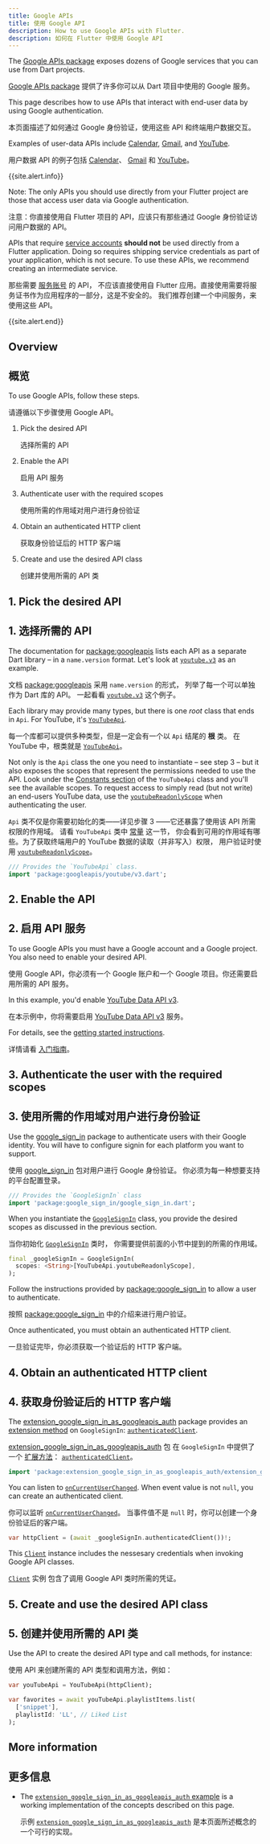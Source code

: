 ```yaml
---
title: Google APIs
title: 使用 Google API
description: How to use Google APIs with Flutter.
description: 如何在 Flutter 中使用 Google API
---
```


<?code-excerpt path-base="../null_safety_examples/googleapis/"?>

The [Google APIs package]({{site.pub-pkg}}/googleapis) exposes dozens of Google
services that you can use from Dart projects.

[Google APIs package]({{site.pub-pkg}}/googleapis) 提供了许多你可以从 Dart 项目中使用的 Google 服务。

This page describes how to use APIs that interact with end-user data by using
Google authentication.

本页面描述了如何通过 Google 身份验证，使用这些 API 和终端用户数据交互。

Examples of user-data APIs include
[Calendar]({{site.pub-api}}/googleapis/latest/calendar.v3/calendar.v3-library.html),
[Gmail]({{site.pub-api}}/googleapis/latest/gmail.v1/gmail.v1-library.html), and
[YouTube]({{site.pub-api}}/googleapis/latest/youtube.v3/youtube.v3-library.html).

用户数据 API 的例子包括 [Calendar]({{site.pub-api}}/googleapis/latest/calendar.v3/calendar.v3-library.html)、
[Gmail]({{site.pub-api}}/googleapis/latest/gmail.v1/gmail.v1-library.html) 
和 [YouTube]({{site.pub-api}}/googleapis/latest/youtube.v3/youtube.v3-library.html)。

{{site.alert.info}} 

  Note: The only APIs you should use directly from your Flutter
  project are those that access user data via Google authentication.
  
  注意：你直接使用自 Flutter 项目的 API，应该只有那些通过 Google 身份验证访问用户数据的 API。

  APIs that require
  [service accounts](https://cloud.google.com/iam/docs/service-accounts) **should
  not** be used directly from a Flutter application. Doing so requires shipping
  service credentials as part of your application, which is not secure. To use
  these APIs, we recommend creating an intermediate service.
  
  那些需要 [服务账号](https://cloud.google.com/iam/docs/service-accounts) 的 API，
  不应该直接使用自 Flutter 应用。直接使用需要将服务证书作为应用程序的一部分，这是不安全的。
  我们推荐创建一个中间服务，来使用这些 API。

<!-- TODO(kevmoo): Add link to public user guide when available. -->

{{site.alert.end}}

## Overview

## 概览

To use Google APIs, follow these steps.

请遵循以下步骤使用 Google API。

1. Pick the desired API

   选择所需的 API

1. Enable the API

   启用 API 服务

1. Authenticate user with the required scopes

   使用所需的作用域对用户进行身份验证

1. Obtain an authenticated HTTP client

   获取身份验证后的 HTTP 客户端

1. Create and use the desired API class

   创建并使用所需的 API 类

## 1. Pick the desired API

## 1. 选择所需的 API

The documentation for [package:googleapis]({{site.pub-api}}/googleapis) lists
each API as a separate Dart library – in a `name.version` format. Let's look at
[`youtube.v3`]({{site.pub-api}}/googleapis/latest/youtube.v3/youtube.v3-library.html)
as an example.

文档 [package:googleapis]({{site.pub-api}}/googleapis) 采用 `name.version` 的形式，
列举了每一个可以单独作为 Dart 库的 API。
一起看看 [`youtube.v3`]({{site.pub-api}}/googleapis/latest/youtube.v3/youtube.v3-library.html) 这个例子。

Each library may provide many types, but there is one _root_ class that ends in
`Api`. For YouTube, it's
[`YouTubeApi`]({{site.pub-api}}/googleapis/latest/youtube.v3/YouTubeApi-class.html).

每一个库都可以提供多种类型，但是一定会有一个以 `Api` 结尾的 **根** 类。
在 YouTube 中，根类就是 [`YouTubeApi`]({{site.pub-api}}/googleapis/latest/youtube.v3/YouTubeApi-class.html)。

Not only is the `Api` class the one you need to instantiate – see step 3 – but
it also exposes the scopes that represent the permissions needed to use the API.
Look under the
[Constants section]({{site.pub-api}}/googleapis/latest/youtube.v3/YouTubeApi-class.html#constants)
of the `YouTubeApi` class and you'll see the available scopes. To request access
to simply read (but not write) an end-users YouTube data, use the
[`youtubeReadonlyScope`]({{site.pub-api}}/googleapis/latest/youtube.v3/YouTubeApi/youtubeReadonlyScope-constant.html)
when authenticating the user.

`Api` 类不仅是你需要初始化的类——详见步骤 3 ——它还暴露了使用该 API 所需权限的作用域。
请看 `YouTubeApi` 类中 [常量]({{site.pub-api}}/googleapis/latest/youtube.v3/YouTubeApi-class.html#constants) 这一节，
你会看到可用的作用域有哪些。为了获取终端用户的 YouTube 数据的读取（并非写入）权限，
用户验证时使用 [`youtubeReadonlyScope`]({{site.pub-api}}/googleapis/latest/youtube.v3/YouTubeApi/youtubeReadonlyScope-constant.html)。

<?code-excerpt "lib/main.dart" skip="13" take="2"?>
```dart
/// Provides the `YouTubeApi` class.
import 'package:googleapis/youtube/v3.dart';
```

## 2. Enable the API

## 2. 启用 API 服务

To use Google APIs you must have a Google account and a Google project. You also
need to enable your desired API.

使用 Google API，你必须有一个 Google 账户和一个 Google 项目。你还需要启用所需的 API 服务。

In this example, you'd enable
[YouTube Data API v3](https://console.cloud.google.com/apis/api/youtube.googleapis.com).

在本示例中，你将需要启用 [YouTube Data API v3](https://console.cloud.google.com/apis/api/youtube.googleapis.com) 服务。

For details, see the
[getting started instructions](https://cloud.google.com/apis/docs/getting-started).

详情请看 [入门指南](https://cloud.google.com/apis/docs/getting-started)。

## 3. Authenticate the user with the required scopes

## 3. 使用所需的作用域对用户进行身份验证

Use the [google_sign_in]({{site.pub-pkg}}/google_sign_in) package to
authenticate users with their Google identity. You will have to configure signin
for each platform you want to support.

使用 [google_sign_in]({{site.pub-pkg}}/google_sign_in) 包对用户进行 Google 身份验证。
你必须为每一种想要支持的平台配置登录。

<?code-excerpt "lib/main.dart" skip="10" take="2"?>
```dart
/// Provides the `GoogleSignIn` class
import 'package:google_sign_in/google_sign_in.dart';
```

When you instantiate the
[`GoogleSignIn`]({{site.pub-api}}/google_sign_in/latest/google_sign_in/GoogleSignIn-class.html)
class, you provide the desired scopes as discussed in the previous section.

当你初始化 [`GoogleSignIn`]({{site.pub-api}}/google_sign_in/latest/google_sign_in/GoogleSignIn-class.html) 类时，
你需要提供前面的小节中提到的所需的作用域。

<?code-excerpt "lib/main.dart" skip="35" take="3"?>
```dart
final _googleSignIn = GoogleSignIn(
  scopes: <String>[YouTubeApi.youtubeReadonlyScope],
);
```

Follow the instructions provided by
[package:google_sign_in]({{site.pub-pkg}}/google_sign_in) to allow a user to
authenticate.

按照 [package:google_sign_in]({{site.pub-pkg}}/google_sign_in) 中的介绍来进行用户验证。

Once authenticated, you must obtain an authenticated HTTP client.

一旦验证完毕，你必须获取一个验证后的 HTTP 客户端。

## 4. Obtain an authenticated HTTP client

## 4. 获取身份验证后的 HTTP 客户端

The
[extension_google_sign_in_as_googleapis_auth]({{site.pub-pkg}}/extension_google_sign_in_as_googleapis_auth)
package provides an
[extension method]({{site.dart-site}}/guides/language/extension-methods) on
`GoogleSignIn`:
[`authenticatedClient`]({{site.pub-api}}/extension_google_sign_in_as_googleapis_auth/latest/extension_google_sign_in_as_googleapis_auth/GoogleApisGoogleSignInAuth/authenticatedClient.html).

[extension_google_sign_in_as_googleapis_auth]({{site.pub-pkg}}/extension_google_sign_in_as_googleapis_auth) 包
在 `GoogleSignIn` 中提供了一个 [扩展方法]({{site.dart-site}}/guides/language/extension-methods)：
[`authenticatedClient`]({{site.pub-api}}/extension_google_sign_in_as_googleapis_auth/latest/extension_google_sign_in_as_googleapis_auth/GoogleApisGoogleSignInAuth/authenticatedClient.html)。

<?code-excerpt "lib/main.dart" skip="7" take="1"?>
```dart
import 'package:extension_google_sign_in_as_googleapis_auth/extension_google_sign_in_as_googleapis_auth.dart';
```

You can listen to
[`onCurrentUserChanged`]({{site.pub-api}}/google_sign_in/latest/google_sign_in/GoogleSignIn/onCurrentUserChanged.html).
When event value is not `null`, you can create an authenticated client.

你可以监听 [`onCurrentUserChanged`]({{site.pub-api}}/google_sign_in/latest/google_sign_in/GoogleSignIn/onCurrentUserChanged.html)。
当事件值不是 `null` 时，你可以创建一个身份验证后的客户端。

<?code-excerpt "lib/main.dart" skip="124" take="1"?>
```dart
var httpClient = (await _googleSignIn.authenticatedClient())!;
```

This [`Client`]({{site.pub-api}}/http/latest/http/Client-class.html) instance
includes the nessesary credentials when invoking Google API classes.

[`Client`]({{site.pub-api}}/http/latest/http/Client-class.html) 实例
包含了调用 Google API 类时所需的凭证。

## 5. Create and use the desired API class

## 5. 创建并使用所需的 API 类

Use the API to create the desired API type and call methods, for instance:

使用 API 来创建所需的 API 类型和调用方法，例如：

<?code-excerpt "lib/main.dart" skip="125" take="6"?>
```dart
var youTubeApi = YouTubeApi(httpClient);

var favorites = await youTubeApi.playlistItems.list(
  ['snippet'],
  playlistId: 'LL', // Liked List
);
```

## More information

## 更多信息

- The
  [`extension_google_sign_in_as_googleapis_auth` example]({{site.pub-pkg}}/extension_google_sign_in_as_googleapis_auth/example)
  is a working implementation of the concepts described on this page.
  
  示例 [`extension_google_sign_in_as_googleapis_auth`]({{site.pub-pkg}}/extension_google_sign_in_as_googleapis_auth/example) 
  是本页面所述概念的一个可行的实现。
